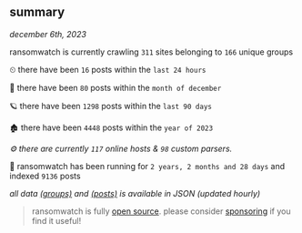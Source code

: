 
## summary
_december 6th, 2023_

ransomwatch is currently crawling `311` sites belonging to `166` unique groups

⏲ there have been `16` posts within the `last 24 hours`

🦈 there have been `80` posts within the `month of december`

🪐 there have been `1298` posts within the `last 90 days`

🏚 there have been `4448` posts within the `year of 2023`

_⚙️ there are currently `117` online hosts & `98` custom parsers._

🦕 ransomwatch has been running for `2 years, 2 months and 28 days` and indexed `9136` posts

_all data  [(groups)](http://ransomwhat.telemetry.ltd/groups) and [(posts)](http://ransomwhat.telemetry.ltd/posts) is available in JSON (updated hourly)_

> ransomwatch is fully [open source](https://github.com/joshhighet/ransomwatch#ransomwatch--). please consider [sponsoring](https://github.com/sponsors/joshhighet) if you find it useful!
